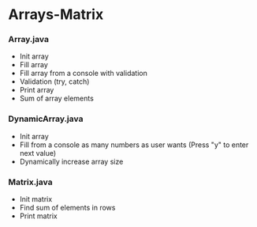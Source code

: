 # Arrays-Matrix
### Array.java
* Init array
* Fill array
* Fill array from a console with validation
* Validation (try, catch)  
* Print array
* Sum of array elements
### DynamicArray.java
* Init array
* Fill from a console as many numbers as user wants (Press "y" to enter next value)
* Dynamically increase array size
### Matrix.java
* Init matrix
* Find sum of elements in rows
* Print matrix
